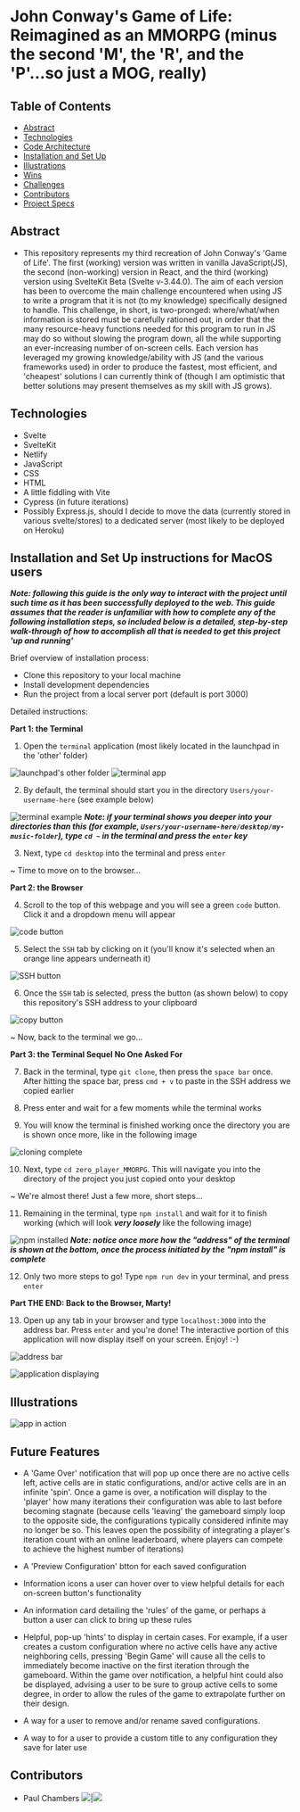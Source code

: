 # John Conway's Game of Life: Reimagined as an MMORPG (minus the second 'M', the 'R', and the 'P'...so just a MOG, really)

## Table of Contents

- [Abstract](#Abstract)
- [Technologies](#Technologies)
- [Code Architecture](#Code-Architecture)
- [Installation and Set Up](#Installation-and-Set-Up)
- [Illustrations](#Illustrations)
- [Wins](#Wins)
- [Challenges](#Challenges)
- [Contributors](#Contributors)
- [Project Specs](#Project-Specs)

## Abstract

- This repository represents my third recreation of John Conway's 'Game of Life'. The first (working) version was written in vanilla JavaScript(JS), the second (non-working) version in React, and the third (working) version using SvelteKit Beta (Svelte v-3.44.0). The aim of each version has been to overcome the main challenge encountered when using JS to write a program that it is not (to my knowledge) specifically designed to handle.
  This challenge, in short, is two-pronged: where/what/when information is stored must be carefully rationed out, in order that the many resource-heavy functions needed for this program to run in JS may do so without slowing the program down, all the while supporting an ever-increasing number of on-screen cells. Each version has leveraged my growing knowledge/ability with JS (and the various frameworks used) in order to produce the fastest, most efficient, and 'cheapest' solutions I can currently think of (though I am optimistic that better solutions may present themselves as my skill with JS grows).

## Technologies

- Svelte
- SvelteKit
- Netlify
- JavaScript
- CSS
- HTML
- A little fiddling with Vite
- Cypress (in future iterations)
- Possibly Express.js, should I decide to move the data (currently stored in various svelte/stores) to a dedicated server (most likely to be deployed on Heroku)

## Installation and Set Up instructions for MacOS users

***Note: following this guide is the only way to interact with the project until such time as it has been successfully deployed to the web. This guide assumes that the reader is unfamiliar with how to complete any of the following installation steps, so included below is a detailed, step-by-step walk-through of how to accomplish all that is needed to get this project 'up and running'***

Brief overview of installation process:
  - Clone this repository to your local machine
  - Install development dependencies
  - Run the project from a local server port (default is port 3000)

Detailed instructions:

**Part 1: the Terminal**

1. Open the ```terminal``` application (most likely located in the launchpad in the 'other' folder)

![launchpad's other folder](https://i.imgur.com/dr2hdT8.png)
![terminal app](https://i.imgur.com/hEDcSfO.png)

2. By default, the terminal should start you in the directory ```Users/your-username-here``` (see example below)

![terminal example](https://i.imgur.com/30Q9Yk3.png)
***Note: if your terminal shows you deeper into your directories than this (for example, ```Users/your-username-here/desktop/my-music-folder```), type ```cd ~``` in the terminal and press the ```enter``` key***

3. Next, type ```cd desktop``` into the terminal and press ```enter```

~ Time to move on to the browser...


**Part 2: the Browser**

4. Scroll to the top of this webpage and you will see a green ```code``` button. Click it and a dropdown menu will appear

![code button](https://i.imgur.com/PCdvvuO.png)

5. Select the ```SSH``` tab by clicking on it (you'll know it's selected when an orange line appears underneath it)

![SSH button](https://i.imgur.com/vmA7NiV.png)

6. Once the ```SSH``` tab is selected, press the button (as shown below) to copy this repository's SSH address to your clipboard

![copy button](https://i.imgur.com/Y6jnw9a.png)

~ Now, back to the terminal we go...


**Part 3: the Terminal Sequel No One Asked For**

7. Back in the terminal, type ```git clone```, then press the ```space bar``` once. After hitting the space bar, press ```cmd + v``` to paste in the SSH address we copied earlier
 
8. Press enter and wait for a few moments while the terminal works
 
9. You will know the terminal is finished working once the directory you are is shown once more, like in the following image

![cloning complete](https://i.imgur.com/KCehSls.png)

10. Next, type ```cd zero_player_MMORPG```. This will navigate you into the directory of the project you just copied onto your desktop


~ We're almost there! Just a few more, short steps...


11. Remaining in the terminal, type ```npm install``` and wait for it to finish working (which will look ***very loosely*** like the following image)

![npm installed](https://i.imgur.com/bkJkRWW.png)
***Note: notice once more how the "address" of the terminal is shown at the bottom, once the process initiated by the "npm install" is complete***

12. Only two more steps to go! Type ```npm run dev``` in your terminal, and press ```enter```


**Part THE END: Back to the Browser, Marty!**

13. Open up any tab in your browser and type ```localhost:3000``` into the address bar. Press ```enter``` and you're done! The interactive portion of this application will now display itself on your screen. Enjoy! :-)

![address bar](https://i.imgur.com/72WgUD8.png)

![application displaying](https://i.imgur.com/e9QZQ1j.png)


## Illustrations

![app in action](https://github.com/PaulTimothyChambers/zero_player_MMORPG/blob/main/cut.gif)


## Future Features

- A 'Game Over' notification that will pop up once there are no active cells left, active cells are in static configurations, and/or active cells are in an infinite 'spin'. Once a game is over, a notification will display to the 'player' how many iterations their configuration was able to last before becoming stagnate (because cells 'leaving' the gameboard simply loop to the opposite side, the configurations typically considered infinite may no longer be so. This leaves open the possibility of integrating a player's iteration count with an online leaderboard, where players can compete to achieve the highest number of iterations)

- A 'Preview Configuration' btton for each saved configuration

- Information icons a user can hover over to view helpful details for each on-screen button's functionality

- An information card detailing the 'rules' of the game, or perhaps a button a user can click to bring up these rules

- Helpful, pop-up 'hints' to display in certain cases. For example, if a user creates a custom configuration where no active cells have any active neighboring cells, pressing 'Begin Game' will cause all the cells to immediately become inactive on the first iteration through the gameboard. Within the game over notification, a helpful hint could also be displayed, advising a user to be sure to group active cells to some degree, in order to allow the rules of the game to extrapolate further on their design.

- A way for a user to remove and/or rename saved configurations.

- A way to for a user to provide a custom title to any configuration they save for later use

## Contributors

- Paul Chambers [<img src="https://img.shields.io/badge/GitHub-181717.svg?&style=flaste&logo=github&logoColor=white" />](https://github.com/PaulTimothyChambers)|[<img src= "https://img.shields.io/badge/in-LinkedIn-blue" />](https://www.linkedin.com/in/paultimothychambers/)
